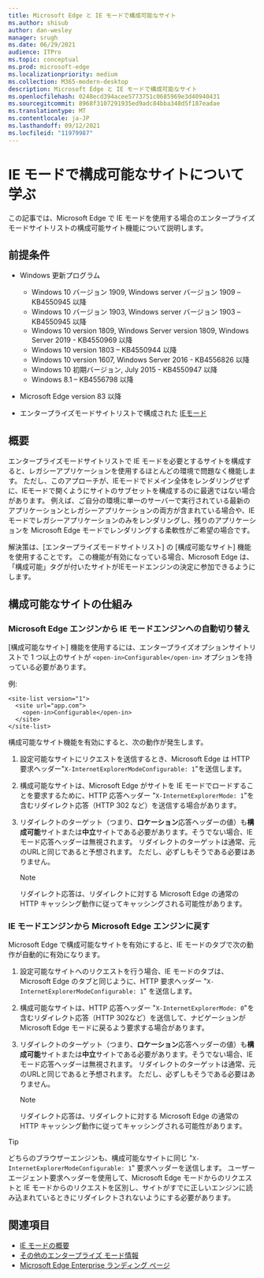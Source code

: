 ```yaml
---
title: Microsoft Edge と IE モードで構成可能なサイト
ms.author: shisub
author: dan-wesley
manager: srugh
ms.date: 06/29/2021
audience: ITPro
ms.topic: conceptual
ms.prod: microsoft-edge
ms.localizationpriority: medium
ms.collection: M365-modern-desktop
description: Microsoft Edge と IE モードで構成可能なサイト
ms.openlocfilehash: 0248ecd394acee5773751c0685969e3d40940431
ms.sourcegitcommit: 8968f3107291935ed9adc84bba348d5f187eadae
ms.translationtype: MT
ms.contentlocale: ja-JP
ms.lasthandoff: 09/12/2021
ms.locfileid: "11979987"
---
```

# <a name="learn-about-configurable-sites-in-ie-mode"></a>IE モードで構成可能なサイトについて学ぶ

この記事では、Microsoft Edge で IE モードを使用する場合のエンタープライズモードサイトリストの構成可能サイト機能について説明します。

## <a name="prerequisites"></a>前提条件

- Windows 更新プログラム

  - Windows 10 バージョン 1909, Windows server バージョン 1909 – KB4550945 以降
  - Windows 10 バージョン 1903, Windows server バージョン 1903 – KB4550945 以降
  - Windows 10 version 1809, Windows Server version 1809, Windows Server 2019 - KB4550969 以降
  - Windows 10 version 1803 – KB4550944 以降
  - Windows 10 version 1607, Windows Server 2016 - KB4556826 以降
  - Windows 10 初期バージョン, July 2015 - KB4550947 以降
  - Windows 8.1 – KB4556798 以降

- Microsoft Edge version 83 以降
- エンタープライズモードサイトリストで構成された [IEモード](./edge-ie-mode.md)

## <a name="overview"></a>概要

エンタープライズモードサイトリストで IE モードを必要とするサイトを構成すると、レガシーアプリケーションを使用するほとんどの環境で問題なく機能します。 ただし、このアプローチが、IEモードでドメイン全体をレンダリングせずに、IEモードで開くようにサイトのサブセットを構成するのに最適ではない場合があります。 例えば、ご自分の環境に単一のサーバーで実行されている最新のアプリケーションとレガシーアプリケーションの両方が含まれている場合や、IE モードでレガシーアプリケーションのみをレンダリングし、残りのアプリケーションを Microsoft Edge モードでレンダリングする柔軟性がご希望の場合です。

解決策は、[エンタープライズモードサイトリスト] の [構成可能なサイト] 機能を使用することです。 この機能が有効になっている場合、Microsoft Edge は、「構成可能」タグが付いたサイトがIEモードエンジンの決定に参加できるようにします。

## <a name="how-configurable-sites-works"></a>構成可能なサイトの仕組み

### <a name="automatic-switching-from-the-microsoft-edge-engine-to-the-ie-mode-engine"></a>Microsoft Edge エンジンから IE モードエンジンへの自動切り替え

[構成可能なサイト] 機能を使用するには、エンタープライズオプションサイトリストで 1 つ以上のサイトが `<open-in>Configurable</open-in>` オプションを持っている必要があります。

例:

```
<site-list version="1">
  <site url="app.com">
    <open-in>Configurable</open-in>
  </site>
</site-list>
```

構成可能なサイト機能を有効にすると、次の動作が発生します。

1. 設定可能なサイトにリクエストを送信するとき、Microsoft Edge は HTTP 要求ヘッダー"`X-InternetExplorerModeConfigurable: 1`"を送信します。
2. 構成可能なサイトは、Microsoft Edge がサイトを IE モードでロードすることを要求するために、HTTP 応答ヘッダー "`X-InternetExplorerMode: 1`"を含むリダイレクト応答（HTTP 302 など）を送信する場合があります。
3. リダイレクトのターゲット（つまり、**ロケーション**応答ヘッダーの値）も**構成可能**サイトまたは**中立**サイトである必要があります。そうでない場合、IEモード応答ヘッダーは無視されます。 リダイレクトのターゲットは通常、元のURLと同じであると予想されます。 ただし、必ずしもそうである必要はありません。

   > [!NOTE]
   > リダイレクト応答は、リダイレクトに対する Microsoft Edge の通常の HTTP キャッシング動作に従ってキャッシングされる可能性があります。

### <a name="switching-back-from-ie-mode-engine-to-microsoft-edge-engine"></a>IE モードエンジンから Microsoft Edge エンジンに戻す

Microsoft Edge で構成可能なサイトを有効にすると、IE モードのタブで次の動作が自動的に有効になります。

1. 設定可能なサイトへのリクエストを行う場合、IE モードのタブは、Microsoft Edge のタブと同じように、HTTP 要求ヘッダー "`X-InternetExplorerModeConfigurable: 1`" を送信します。
2. 構成可能なサイトは、HTTP 応答ヘッダー "`X-InternetExplorerMode: 0`"を含むリダイレクト応答（HTTP 302など）を送信して、ナビゲーションが Microsoft Edge モードに戻るよう要求する場合があります。
3. リダイレクトのターゲット（つまり、**ロケーション**応答ヘッダーの値）も**構成可能**サイトまたは**中立**サイトである必要があります。そうでない場合、IEモード応答ヘッダーは無視されます。 リダイレクトのターゲットは通常、元のURLと同じであると予想されます。 ただし、必ずしもそうである必要はありません。

   > [!NOTE]
   > リダイレクト応答は、リダイレクトに対する Microsoft Edge の通常の HTTP キャッシング動作に従ってキャッシングされる可能性があります。

> [!TIP]
> どちらのブラウザーエンジンも、構成可能なサイトに同じ "`X-InternetExplorerModeConfigurable: 1`" 要求ヘッダーを送信します。 ユーザーエージェント要求ヘッダーを使用して、Microsoft Edge モードからのリクエストと IE モードからのリクエストを区別し、サイトがすでに正しいエンジンに読み込まれているときにリダイレクトされないようにする必要があります。

## <a name="see-also"></a>関連項目

- [IE モードの概要](./edge-ie-mode.md)
- [その他のエンタープライズ モード情報](/internet-explorer/ie11-deploy-guide/enterprise-mode-overview-for-ie11)
- [Microsoft Edge Enterprise ランディング ページ](https://aka.ms/EdgeEnterprise)